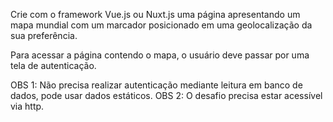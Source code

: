 Crie com o framework Vue.js ou Nuxt.js uma página apresentando um mapa mundial com um marcador posicionado em uma geolocalização da sua preferência. 

Para acessar a página contendo o mapa, o usuário deve passar por uma tela de autenticação.

OBS 1: Não precisa realizar autenticação mediante leitura em banco de dados, pode usar dados estáticos.
OBS 2: O desafio precisa estar acessível via http.

